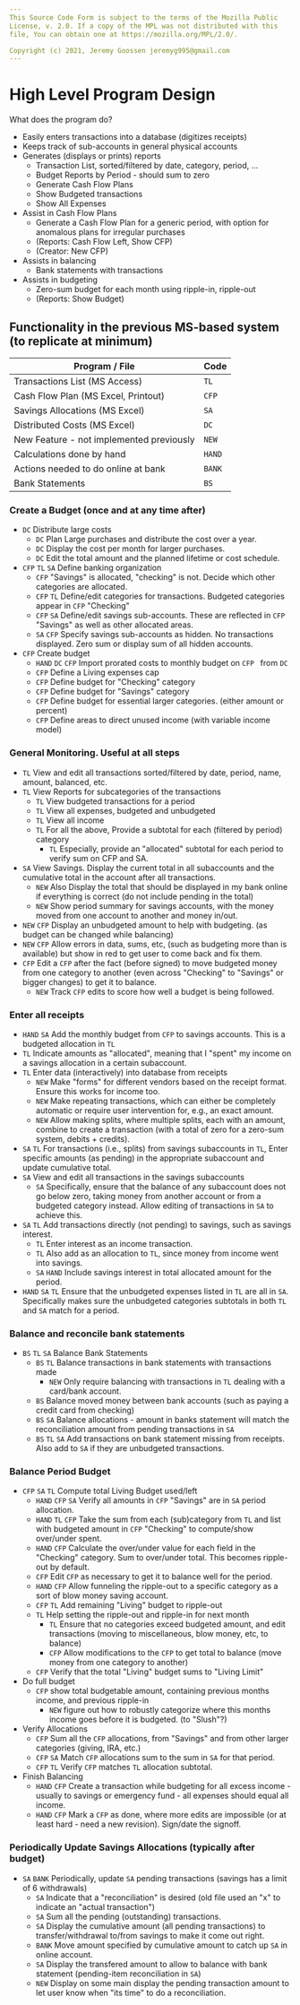 ```yaml
---
This Source Code Form is subject to the terms of the Mozilla Public
License, v. 2.0. If a copy of the MPL was not distributed with this
file, You can obtain one at https://mozilla.org/MPL/2.0/.

Copyright (c) 2021, Jeremy Goossen jeremyg995@gmail.com
---
```


# High Level Program Design

What does the program do?

* Easily enters transactions into a database (digitizes receipts)
* Keeps track of sub-accounts in general physical accounts
* Generates (displays or prints) reports
  * Transaction List, sorted/filtered by date, category, period, ...
  * Budget Reports by Period - should sum to zero
  * Generate Cash Flow Plans
  * Show Budgeted transactions
  * Show All Expenses
* Assist in Cash Flow Plans
  * Generate a Cash Flow Plan for a generic period, with option for anomalous plans for irregular purchases
  * (Reports: Cash Flow Left, Show CFP)
  * (Creator: New CFP)
* Assists in balancing
  * Bank statements with transactions
* Assists in budgeting
  * Zero-sum budget for each month using ripple-in, ripple-out
  * (Reports: Show Budget)



## Functionality in the previous MS-based system (to replicate at minimum)

| Program / File                           | Code   |
| ---------------------------------------- | ------ |
| Transactions List (MS Access)            | `TL`   |
| Cash Flow Plan (MS Excel, Printout)      | `CFP`  |
| Savings Allocations (MS Excel)           | `SA`   |
| Distributed Costs (MS Excel)             | `DC`   |
| New Feature - not implemented previously | `NEW`  |
| Calculations done by hand                | `HAND` |
| Actions needed to do online at bank      | `BANK` |
| Bank Statements                          | `BS`   |

### Create a Budget (once and at any time after)

* `DC` Distribute large costs
  * `DC` Plan Large purchases and distribute the cost over a year.
  * `DC` Display the cost per month for larger purchases.
  * `DC` Edit the total amount and the planned lifetime or cost schedule.
* `CFP` `TL` `SA` Define banking organization
  * `CFP` "Savings" is allocated, "checking" is not. Decide which other categories are allocated.
  * `CFP` `TL` Define/edit categories for transactions. Budgeted categories appear in `CFP` "Checking"
  * `CFP` `SA` Define/edit savings sub-accounts. These are reflected in `CFP` "Savings" as well as other allocated areas.
  * `SA` `CFP` Specify savings sub-accounts as hidden. No transactions displayed. Zero sum or display sum of all hidden accounts.
* `CFP` Create budget
  * `HAND` `DC` `CFP` Import prorated costs to monthly budget on `CFP ` from `DC`
  * `CFP` Define a Living expenses cap
  * `CFP` Define budget for "Checking" category
  * `CFP` Define budget for "Savings" category
  * `CFP` Define budget for essential larger categories. (either amount or percent)
  * `CFP` Define areas to direct unused income (with variable income model)

### General Monitoring. Useful at all steps

* `TL` View and edit all transactions sorted/filtered by date, period, name, amount, balanced, etc.
* `TL` View Reports for subcategories of the transactions
  * `TL` View budgeted transactions for a period
  * `TL` View all expenses, budgeted and unbudgeted
  * `TL` View all income
  * `TL` For all the above, Provide a subtotal for each (filtered by period) category
    * `TL` Especially, provide an "allocated" subtotal for each period to verify sum on CFP and SA.
* `SA` View Savings. Display the current total in all subaccounts and the cumulative total in the account after all transactions.
  * `NEW` Also Display the total that should be displayed in my bank online if everything is correct (do not include pending in the total)
  * `NEW` Show period summary for savings accounts, with the money moved from one account to another and money in/out.
* `NEW` `CFP` Display an unbudgeted amount to help with budgeting. (as budget can be changed while balancing)
* `NEW` `CFP` Allow errors in data, sums, etc, (such as budgeting more than is available) but show in red to get user to come back and fix them.
* `CFP` Edit a `CFP` after the fact (before signed) to move budgeted money from one category to another (even across "Checking" to "Savings" or bigger changes) to get it to balance. 
  * `NEW` Track `CFP` edits to score how well a budget is being followed.

### Enter all receipts

* `HAND` `SA` Add the monthly budget from `CFP` to savings accounts. This is a budgeted allocation in `TL`
* `TL` Indicate amounts as "allocated", meaning that I "spent" my income on a savings allocation in a certain subaccount.
* `TL` Enter data (interactively) into database from receipts
  * `NEW` Make "forms" for different vendors based on the receipt format. Ensure this works for income too.
  * `NEW` Make repeating transactions, which can either be completely automatic or require user intervention for, e.g., an exact amount.
  * `NEW` Allow making splits, where multiple splits, each with an amount, combine to create a transaction (with a total of zero for a zero-sum system, debits + credits).
* `SA` `TL` For transactions (i.e., splits) from savings subaccounts in `TL`, Enter specific amounts (as pending) in the appropriate subaccount and update cumulative total.
* `SA` View and edit all transactions in the savings subaccounts
  * `SA` Specifically, ensure that the balance of any subaccount does not go below zero, taking money from another account or from a budgeted category instead. Allow editing of transactions in `SA` to achieve this.
* `SA` `TL` Add transactions directly (not pending) to savings, such as savings interest.
  * `TL` Enter interest as an income transaction.
  * `TL` Also add as an allocation to `TL`, since money from income went into savings.
  * `SA` `HAND` Include savings interest in total allocated amount for the period.
* `HAND` `SA` `TL` Ensure that the unbudgeted expenses listed in `TL` are all in `SA`. Specifically makes sure the unbudgeted categories subtotals in both `TL` and `SA` match for a period.

### Balance and reconcile bank statements

* `BS` `TL` `SA` Balance Bank Statements
  * `BS` `TL` Balance transactions in bank statements with transactions made
    * `NEW` Only require balancing with transactions in `TL` dealing with a card/bank account.
  * `BS` Balance moved money between bank accounts (such as paying a credit card from checking)
  * `BS` `SA` Balance allocations - amount in banks statement will match the reconciliation amount from pending transactions in `SA`
  * `BS` `TL` `SA` Add transactions on bank statement missing from receipts. Also add to `SA` if they are unbudgeted transactions.

### Balance Period Budget

* `CFP` `SA` `TL` Compute total Living Budget used/left
  * `HAND` `CFP` `SA` Verify all amounts in `CFP` "Savings" are in `SA` period allocation.
  * `HAND` `TL` `CFP` Take the sum from each (sub)category from `TL` and list with budgeted amount in `CFP` "Checking" to compute/show over/under spent.
  * `HAND` `CFP` Calculate the over/under value for each field in the "Checking" category. Sum to over/under total. This becomes ripple-out by default.
  * `CFP` Edit `CFP` as necessary to get it to balance well for the period.
  * `HAND` `CFP` Allow funneling the ripple-out to a specific category as a sort of blow money saving account.
  * `CFP` `TL` Add remaining "Living" budget to ripple-out
  * `TL` Help setting the ripple-out and ripple-in for next month
    * `TL` Ensure that no categories exceed budgeted amount, and edit transactions (moving to miscellaneous, blow money, etc, to balance)
    * `CFP` Allow modifications to the `CFP` to get total to balance (move money from one category to another)
  * `CFP` Verify that the total "Living" budget sums to "Living Limit"
* Do full budget
  * `CFP` show total budgetable amount, containing previous months income, and previous ripple-in
    * `NEW` figure out how to robustly categorize where this months income goes before it is budgeted. (to "Slush"?)
* Verify Allocations
  * `CFP` Sum all the `CFP` allocations, from "Savings" and from other larger categories (giving, IRA, etc.)
  * `CFP` `SA` Match `CFP` allocations sum to the sum in `SA` for that period.
  * `CFP` `TL` Verify `CFP` matches `TL` allocation subtotal.
* Finish Balancing
  * `HAND` `CFP` Create a transaction while budgeting for all excess income - usually to savings or emergency fund - all expenses should equal all income.
  * `HAND` `CFP` Mark a `CFP` as done, where more edits are impossible (or at least hard - need a new revision). Sign/date the signoff.

### Periodically Update Savings Allocations (typically after budget)

* `SA` `BANK` Periodically, update `SA` pending transactions (savings has a limit of 6 withdrawals)
  * `SA` Indicate that a "reconciliation" is desired (old file used an "x" to indicate an "actual transaction")
  * `SA` Sum all the pending (outstanding) transactions. 
  * `SA` Display the cumulative amount (all pending transactions) to transfer/withdrawal to/from savings to make it come out right.
  * `BANK` Move amount specified by cumulative amount to catch up `SA` in online account.
  * `SA` Display the transfered amount to allow to balance with bank statement (pending-item reconciliation in `SA`)
  * `NEW` Display on some main display the pending transaction amount to let user know when "its time" to do a reconciliation.

